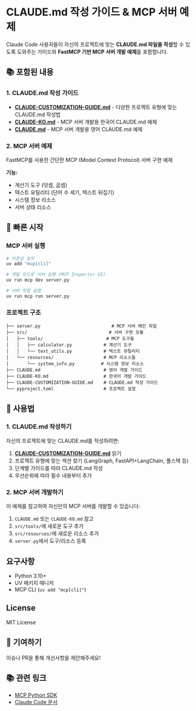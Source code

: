 # CLAUDE.md 작성 가이드 & MCP 서버 예제

Claude Code 사용자들이 자신의 프로젝트에 맞는 **CLAUDE.md 파일을 작성**할 수 있도록 도와주는 가이드와 **FastMCP 기반 MCP 서버 개발 예제**를 포함합니다.

## 📚 포함된 내용

### 1. CLAUDE.md 작성 가이드
- **[CLAUDE-CUSTOMIZATION-GUIDE.md](CLAUDE-CUSTOMIZATION-GUIDE.md)** - 다양한 프로젝트 유형에 맞는 CLAUDE.md 작성법
- **[CLAUDE-KO.md](CLAUDE-KO.md)** - MCP 서버 개발용 한국어 CLAUDE.md 예제
- **[CLAUDE.md](CLAUDE.md)** - MCP 서버 개발용 영어 CLAUDE.md 예제

### 2. MCP 서버 예제
FastMCP를 사용한 간단한 MCP (Model Context Protocol) 서버 구현 예제

**기능:**
- 계산기 도구 (덧셈, 곱셈)
- 텍스트 유틸리티 (단어 수 세기, 텍스트 뒤집기)
- 시스템 정보 리소스
- 서버 상태 리소스

## 🚀 빠른 시작

### MCP 서버 실행
```bash
# 의존성 설치
uv add "mcp[cli]"

# 개발 모드로 서버 실행 (MCP Inspector UI)
uv run mcp dev server.py

# 서버 직접 실행
uv run mcp run server.py
```

### 프로젝트 구조
```
├── server.py                           # MCP 서버 메인 파일
├── src/                               # 서버 구현 모듈
│   ├── tools/                        # MCP 도구들
│   │   ├── calculator.py            # 계산기 도구
│   │   └── text_utils.py            # 텍스트 유틸리티
│   └── resources/                   # MCP 리소스들
│       └── system_info.py          # 시스템 정보 리소스
├── CLAUDE.md                        # 영어 개발 가이드
├── CLAUDE-KO.md                     # 한국어 개발 가이드
├── CLAUDE-CUSTOMIZATION-GUIDE.md    # CLAUDE.md 작성 가이드
└── pyproject.toml                   # 프로젝트 설정
```

## 📖 사용법

### 1. CLAUDE.md 작성하기
자신의 프로젝트에 맞는 CLAUDE.md를 작성하려면:

1. **[CLAUDE-CUSTOMIZATION-GUIDE.md](CLAUDE-CUSTOMIZATION-GUIDE.md)** 읽기
2. 프로젝트 유형에 맞는 섹션 찾기 (LangGraph, FastAPI+LangChain, 풀스택 등)
3. 단계별 가이드를 따라 CLAUDE.md 작성
4. 우선순위에 따라 필수 내용부터 추가

### 2. MCP 서버 개발하기
이 예제를 참고하여 자신만의 MCP 서버를 개발할 수 있습니다:

1. `CLAUDE.md` 또는 `CLAUDE-KO.md` 참고
2. `src/tools/`에 새로운 도구 추가
3. `src/resources/`에 새로운 리소스 추가
4. `server.py`에서 도구/리소스 등록

## 요구사항

- Python 3.10+
- UV 패키지 매니저
- MCP CLI (`uv add "mcp[cli]"`)

## License

MIT License

## 🤝 기여하기

이슈나 PR을 통해 개선사항을 제안해주세요!

## 📚 관련 링크

- [MCP Python SDK](https://github.com/modelcontextprotocol/python-sdk)
- [Claude Code 문서](https://docs.anthropic.com/en/docs/claude-code)
